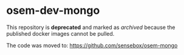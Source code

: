 # osem-dev-mongo

This repository is **deprecated** and marked as *archived* because the published docker images cannot be pulled.

The code was moved to: https://github.com/sensebox/osem-mongo
